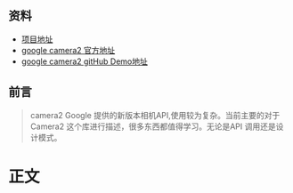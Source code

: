 
## 资料
* [项目地址 ](https://github.com/SereneGuest/Camera2)
* [google camera2 官方地址](https://developer.android.google.cn/reference/android/hardware/camera2/package-summary)
* [google camera2 gitHub Demo地址](https://github.com/android/camera-samples)
## 前言
> camera2 Google 提供的新版本相机API,使用较为复杂。当前主要的对于Camera2 这个库进行描述，很多东西都值得学习。无论是API 调用还是设计模式。
# 正文

